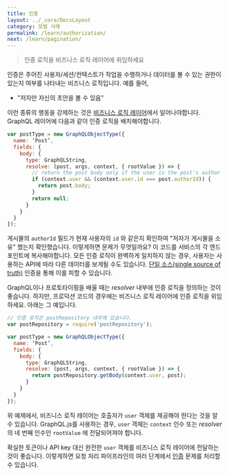 ```yaml
---
title: 인증
layout: ../_core/DocsLayout
category: 모범 사례
permalink: /learn/authorization/
next: /learn/pagination/
---
```


> 인증 로직을 비즈니스 로직 레이어에 위임하세요

인증은 주어진 사용자/세션/컨텍스트가 작업을 수행하거나 데이터를 볼 수 있는 권한이 있는지 여부를 나타내는 비즈니스 로직입니다. 예를 들어,

* "저자만 자신의 초안을 볼 수 있음"

이런 종류의 행동을 강제하는 것은 [비즈니스 로직 레이어](/learn/thinking-in-graphs/#business-logic-layer)에서 일어나야합니다. GraphQL 레이어에 다음과 같이 인증 로직을 배치해야합니다.

```javascript
var postType = new GraphQLObjectType({
  name: ‘Post’,
  fields: {
    body: {
      type: GraphQLString,
      resolve: (post, args, context, { rootValue }) => {
        // return the post body only if the user is the post's author
        if (context.user && (context.user.id === post.authorId)) {
          return post.body;
        }
        return null;
      }
    }
  }
});
```

게시물의 `authorId` 필드가 현재 사용자의 `id` 와 같은지 확인하여 "저자가 게시물을 소유" 했는지 확인했습니다. 이렇게하면 문제가 무엇일까요? 이 코드를 서비스의 각 엔드포인트에 복사해야합니다. 모든 인증 로직이 완벽하게 일치하지 않는 경우, 사용자는 사용하는 API에 따라 다른 데이터를 보게될 수도 있습니다. [단일 소스(single source of truth)](/learn/thinking-in-graphs/#business-logic-layer) 인증을 통해 이를 피할 수 있습니다.

GraphQL이나 프로토타이핑을 배울 때는 *resolver* 내부에 인증 로직을 정의하는 것이 좋습니다. 하지만, 프로덕션 코드의 경우에는 비즈니스 로직 레이어에 인증 로직을 위임하세요. 아래는 그 예입니다.

```javascript
// 인증 로직은 postRepository 내부에 있습니다.
var postRepository = require('postRepository');

var postType = new GraphQLObjectType({
  name: ‘Post’,
  fields: {
    body: {
      type: GraphQLString,
      resolve: (post, args, context, { rootValue }) => {
        return postRepository.getBody(context.user, post);
      }
    }
  }
});
```

위 예제에서, 비즈니스 로직 레이어는 호출자가 `user` 객체를 제공해야 한다는 것을 알 수 있습니다. GraphQL.js를 사용하는 경우, `user` 객체는 `context` 인수 또는 *resolver* 의 네 번째 인수인 `rootValue` 에 전달되어져야 합니다.

확실한 토큰이나 API key 대신 완전한 `user` 객체를 비즈니스 로직 레이어에 전달하는 것이 좋습니다. 이렇게하면 요청 처리 파이프라인의 여러 단계에서 [인증](/graphql-js/authentication-and-express-middleware/) 문제를 처리할 수 ​​있습니다.
